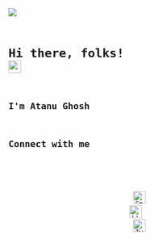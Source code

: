 <code>
 
![](https://komarev.com/ghpvc/?username=atanughosh01)
# Hi there, folks! <img src="https://raw.githubusercontent.com/MartinHeinz/MartinHeinz/master/wave.gif" width="25px">
## I'm Atanu Ghosh
## Connect with me
<div align="center">
  <p>
    <a href="mailto:atanughosh.jubcse23@gmail.com" target=_blank><img alt="Gmail" height="25" src="https://img.shields.io/badge/Gmail-D14836?style=for-the-badge&logo=gmail&logoColor=white" /></a>&nbsp;&nbsp;
    <a href="https://www.linkedin.com/in/atanughosh01/" target=_blank><img height="25" src="https://img.shields.io/badge/LinkedIn-0077B5?style=for-the-badge&logo=linkedin&logoColor=white" alt="LinkedIn"></a>&nbsp;&nbsp;  
    <a href="https://www.twitter.com/ghoshatanu01/" target=_blank><img height="25" src="https://img.shields.io/badge/Twitter-1DA1F2?style=for-the-badge&logo=twitter&logoColor=white" alt="Twitter"></a>&nbsp;&nbsp;
  </p>
</div>

</code>


<!-- ### My GitHub Stats :octocat:

<p align="center">
  <img width="50%" src="https://github-readme-stats.vercel.app/api?username=atanughosh01&show_icons=true&line_height=20&theme=tokyonight" />
</p> -->


<!-- 
**atanughosh01/atanughosh01** is a ✨ _special_ ✨ repository because its `README.md` (this file) appears on your GitHub profile.

Here are some ideas to get you started:

- 🔭 I’m currently working on ...
- 🌱 I’m currently learning ...
- 👯 I’m looking to collaborate on ...
- 🤔 I’m looking for help with ...
- 💬 Ask me about ...
- 📫 How to reach me: ...
- 😄 Pronouns: ...
- ⚡ Fun fact: ...
 -->
